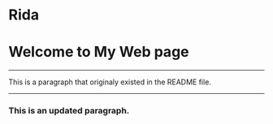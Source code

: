# Rida
<!Name :Rida Mujawar
  Enrollment no:2406128
Practical no-11
Make a folder gitdemo
git version
git config --global user.name "Rida-123456"      
git config --global user.email rida.mujawar@gmail.com
git clone https://github.com/Rida-123456/Rida.git
cd Rida 
ls
//Before commiting the changes,open the file in your repository and make changes.
git add README.md 
git status
git commit -m "Initial commit from command line"
git push origin main>
<!DOCTYPE html>
<html>
<head>
<body>
<h1> Welcome to My Web page</h1>
<hr>
<p> This is a paragraph that originaly existed in the README file.</p>
<hr>
<h3> This is an updated paragraph.</h3>
</body>
</html>
